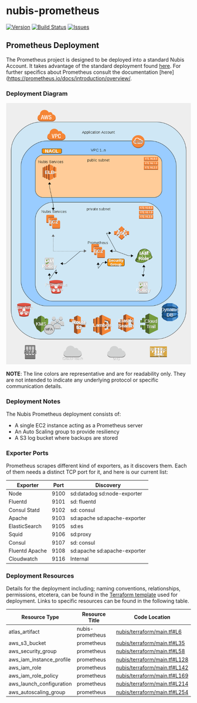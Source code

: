 ﻿# nubis-prometheus

[![Version](https://img.shields.io/github/release/nubisproject/nubis-prometheus.svg?maxAge=2592000)](https://github.com/nubisproject/nubis-prometheus/releases)
[![Build Status](https://img.shields.io/travis/nubisproject/nubis-prometheus/master.svg?maxAge=2592000)](https://travis-ci.org/nubisproject/nubis-prometheus)
[![Issues](https://img.shields.io/github/issues/nubisproject/nubis-prometheus.svg?maxAge=2592000)](https://github.com/nubisproject/nubis-prometheus/issues)

## Prometheus Deployment
The Prometheus project is designed to be deployed into a standard Nubis Account. It takes advantage of the standard deployment found [here](https://github.com/nubisproject/nubis-docs/blob/master/DEPLOYMENT_OVERVIEW.md). For further specifics about Prometheus consult the documentation [here](https://prometheus.io/docs/introduction/overview/.


### Deployment Diagram
![Deployment Diagram](media/Nubis_Prometheus_Diagram.png "Deployment Diagram")

**NOTE**: The line colors are representative and are for readability only. They are not intended to indicate any underlying protocol or specific communication details.

### Deployment Notes
The Nubis Prometheus deployment consists of:
 - A single EC2 instance acting as a Prometheus server
 - An Auto Scaling group to provide resiliency
 - A S3 log bucket where backups are stored

### Exporter Ports

Prometheus scrapes different kind of exporters, as it discovers them. Each of them needs a distinct TCP port for it, and here is our current list:

| Exporter       | Port | Discovery                    |
| ---            | :---:|           ---                |
| Node           | 9100 | sd:datadog sd:node-exporter  |
| Fluentd        | 9101 | sd: fluentd                  |
| Consul Statd   | 9102 | sd: consul                   |
| Apache         | 9103 | sd:apache sd:apache-exporter |
| ElasticSearch  | 9105 | sd:es                        |
| Squid          | 9106 | sd:proxy                     |
| Consul         | 9107 | sd: consul                   |
| Fluentd Apache | 9108 | sd:apache sd:apache-exporter |
| Cloudwatch     | 9116 | Internal                     |

### Deployment Resources
Details for the deployment including; naming conventions, relationships, permissions, etcetera, can be found in the [Terraform template](nubis/terraform/main.tf) used for deployment. Links to specific resources can be found in the following table.

|Resource Type|Resource Title|Code Location|
|-------------|--------------|-------------|
|atlas_artifact|nubis-prometheus|[nubis/terraform/main.tf#L6](nubis/terraform/main.tf#L6)|
|aws_s3_bucket|prometheus|[nubis/terraform/main.tf#L35](nubis/terraform/main.tf#L35)|
|aws_security_group|prometheus|[nubis/terraform/main.tf#L58](nubis/terraform/main.tf#L58)|
|aws_iam_instance_profile|prometheus|[nubis/terraform/main.tf#L128](nubis/terraform/main.tf#L128)|
|aws_iam_role|prometheus|[nubis/terraform/main.tf#L142](nubis/terraform/main.tf#L142)|
|aws_iam_role_policy|prometheus|[nubis/terraform/main.tf#L169](nubis/terraform/main.tf#L169)|
|aws_launch_configuration|prometheus|[nubis/terraform/main.tf#L214](nubis/terraform/main.tf#L214)|
|aws_autoscaling_group|prometheus|[nubis/terraform/main.tf#L254](nubis/terraform/main.tf#L254)|
